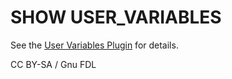 
# SHOW USER_VARIABLES

See the [User Variables Plugin](../../../../plugins/other-plugins/user-variables-plugin.md) for details.


CC BY-SA / Gnu FDL

